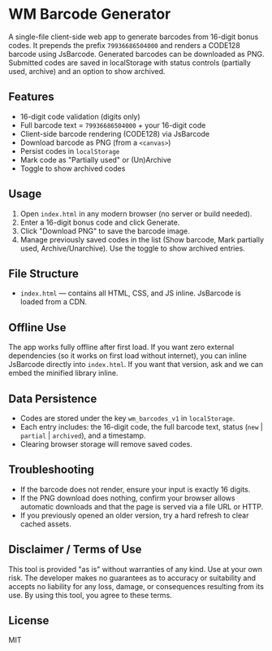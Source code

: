 # WM Barcode Generator

A single-file client-side web app to generate barcodes from 16-digit bonus codes. It prepends the prefix `79936686504000` and renders a CODE128 barcode using JsBarcode. Generated barcodes can be downloaded as PNG. Submitted codes are saved in localStorage with status controls (partially used, archive) and an option to show archived.

## Features
- 16-digit code validation (digits only)
- Full barcode text = `79936686504000` + your 16-digit code
- Client-side barcode rendering (CODE128) via JsBarcode
- Download barcode as PNG (from a `<canvas>`)
- Persist codes in `localStorage`
- Mark code as "Partially used" or (Un)Archive
- Toggle to show archived codes

## Usage
1. Open `index.html` in any modern browser (no server or build needed).
2. Enter a 16-digit bonus code and click Generate.
3. Click "Download PNG" to save the barcode image.
4. Manage previously saved codes in the list (Show barcode, Mark partially used, Archive/Unarchive). Use the toggle to show archived entries.

## File Structure
- `index.html` — contains all HTML, CSS, and JS inline. JsBarcode is loaded from a CDN.

## Offline Use
The app works fully offline after first load. If you want zero external dependencies (so it works on first load without internet), you can inline JsBarcode directly into `index.html`. If you want that version, ask and we can embed the minified library inline.

## Data Persistence
- Codes are stored under the key `wm_barcodes_v1` in `localStorage`.
- Each entry includes: the 16-digit code, the full barcode text, status (`new` | `partial` | `archived`), and a timestamp.
- Clearing browser storage will remove saved codes.

## Troubleshooting
- If the barcode does not render, ensure your input is exactly 16 digits.
- If the PNG download does nothing, confirm your browser allows automatic downloads and that the page is served via a file URL or HTTP.
- If you previously opened an older version, try a hard refresh to clear cached assets.

## Disclaimer / Terms of Use
This tool is provided "as is" without warranties of any kind. Use at your own risk. The developer makes no guarantees as to accuracy or suitability and accepts no liability for any loss, damage, or consequences resulting from its use. By using this tool, you agree to these terms.

## License
MIT
